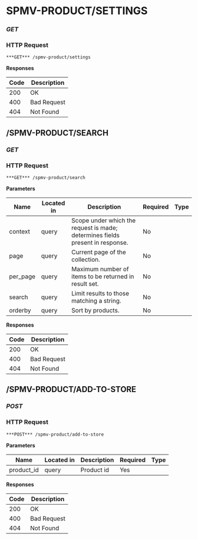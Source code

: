 # SPMV-PRODUCT/SETTINGS
### ***GET*** 

### HTTP Request 
`***GET*** /spmv-product/settings` 

**Responses**

| Code | Description |
| ---- | ----------- |
| 200 | OK |
| 400 | Bad Request |
| 404 | Not Found |

## /SPMV-PRODUCT/SEARCH
### ***GET*** 

### HTTP Request 
`***GET*** /spmv-product/search` 

**Parameters**

| Name | Located in | Description | Required | Type |
| ---- | ---------- | ----------- | -------- | ---- |
| context | query | Scope under which the request is made; determines fields present in response. | No |  |
| page | query | Current page of the collection. | No |  |
| per_page | query | Maximum number of items to be returned in result set. | No |  |
| search | query | Limit results to those matching a string. | No |  |
| orderby | query | Sort by products. | No |  |

**Responses**

| Code | Description |
| ---- | ----------- |
| 200 | OK |
| 400 | Bad Request |
| 404 | Not Found |

## /SPMV-PRODUCT/ADD-TO-STORE
### ***POST*** 

### HTTP Request 
`***POST*** /spmv-product/add-to-store` 

**Parameters**

| Name | Located in | Description | Required | Type |
| ---- | ---------- | ----------- | -------- | ---- |
| product_id | query | Product id | Yes |  |

**Responses**

| Code | Description |
| ---- | ----------- |
| 200 | OK |
| 400 | Bad Request |
| 404 | Not Found |

<!-- Converted with the swagger-to-slate https://github.com/lavkumarv/swagger-to-slate -->

